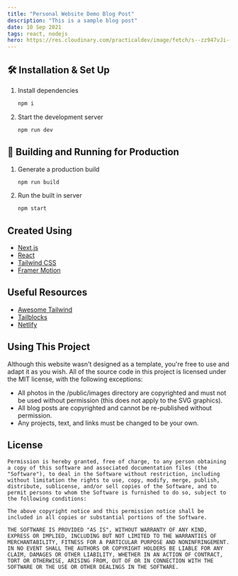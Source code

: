 ```yaml
---
title: "Personal Website Demo Blog Post"
description: "This is a sample blog post"
date: 10 Sep 2021
tags: react, nodejs
hero: https://res.cloudinary.com/practicaldev/image/fetch/s--zz947vJi--/c_imagga_scale,f_auto,fl_progressive,h_420,q_auto,w_1000/https://dev-to-uploads.s3.amazonaws.com/uploads/articles/g02cajxgnuo3mu90f13p.png
---
```

## 🛠 Installation & Set Up

1. Install dependencies

   ```sh
   npm i
   ```

2. Start the development server

   ```sh
   npm run dev
   ```

## 🚀 Building and Running for Production

1. Generate a production build

   ```sh
   npm run build
   ```

2. Run the built in server

   ```sh
   npm start
   ```
   
## Created Using
- [Next.js](https://nextjs.org/)
- [React](https://reactjs.org/)
- [Tailwind CSS](https://tailwindcss.com/)
- [Framer Motion](https://www.framer.com/motion/)

## Useful Resources

- [Awesome Tailwind](https://github.com/aniftyco/awesome-tailwindcss/)
- [Tailblocks](https://tailblocks.cc/)
- [Netlify](https://www.netlify.com/)

## Using This Project
Although this website wasn't designed as a template, you're free to use and adapt it as you wish. All of the source code in this project is licensed under the MIT license, with the following exceptions:

- All photos in the /public/images directory are copyrighted and must not be used without permission (this does not apply to the SVG graphics).
- All blog posts are copyrighted and cannot be re-published without permission.
- Any projects, text, and links must be changed to be your own.

## License

```
Permission is hereby granted, free of charge, to any person obtaining a copy of this software and associated documentation files (the "Software"), to deal in the Software without restriction, including without limitation the rights to use, copy, modify, merge, publish, distribute, sublicense, and/or sell copies of the Software, and to permit persons to whom the Software is furnished to do so, subject to the following conditions:

The above copyright notice and this permission notice shall be included in all copies or substantial portions of the Software.

THE SOFTWARE IS PROVIDED "AS IS", WITHOUT WARRANTY OF ANY KIND, EXPRESS OR IMPLIED, INCLUDING BUT NOT LIMITED TO THE WARRANTIES OF MERCHANTABILITY, FITNESS FOR A PARTICULAR PURPOSE AND NONINFRINGEMENT. IN NO EVENT SHALL THE AUTHORS OR COPYRIGHT HOLDERS BE LIABLE FOR ANY CLAIM, DAMAGES OR OTHER LIABILITY, WHETHER IN AN ACTION OF CONTRACT, TORT OR OTHERWISE, ARISING FROM, OUT OF OR IN CONNECTION WITH THE SOFTWARE OR THE USE OR OTHER DEALINGS IN THE SOFTWARE.
```